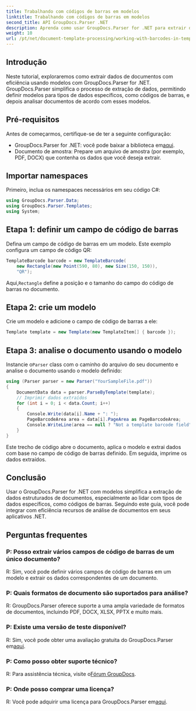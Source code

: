 ```yaml
---
title: Trabalhando com códigos de barras em modelos
linktitle: Trabalhando com códigos de barras em modelos
second_title: API GroupDocs.Parser .NET
description: Aprenda como usar GroupDocs.Parser for .NET para extrair dados estruturados de documentos usando modelos. Simplifique a extração de dados com campos de código de barras.
weight: 10
url: /pt/net/document-template-processing/working-with-barcodes-in-templates/
---
```

## Introdução
Neste tutorial, exploraremos como extrair dados de documentos com eficiência usando modelos com GroupDocs.Parser for .NET. GroupDocs.Parser simplifica o processo de extração de dados, permitindo definir modelos para tipos de dados específicos, como códigos de barras, e depois analisar documentos de acordo com esses modelos.
## Pré-requisitos
Antes de começarmos, certifique-se de ter a seguinte configuração:
-  GroupDocs.Parser for .NET: você pode baixar a biblioteca em[aqui](https://releases.groupdocs.com/parser/net/).
- Documento de amostra: Prepare um arquivo de amostra (por exemplo, PDF, DOCX) que contenha os dados que você deseja extrair.

## Importar namespaces
Primeiro, inclua os namespaces necessários em seu código C#:
```csharp
using GroupDocs.Parser.Data;
using GroupDocs.Parser.Templates;
using System;
```
## Etapa 1: definir um campo de código de barras
Defina um campo de código de barras em um modelo. Este exemplo configura um campo de código QR:
```csharp
TemplateBarcode barcode = new TemplateBarcode(
    new Rectangle(new Point(590, 80), new Size(150, 150)),
    "QR");
```
 Aqui,`Rectangle` define a posição e o tamanho do campo do código de barras no documento.
## Etapa 2: crie um modelo
Crie um modelo e adicione o campo de código de barras a ele:
```csharp
Template template = new Template(new TemplateItem[] { barcode });
```
## Etapa 3: analise o documento usando o modelo
 Instancie o`Parser` class com o caminho do arquivo do seu documento e analise o documento usando o modelo definido:
```csharp
using (Parser parser = new Parser("YourSampleFile.pdf"))
{
    DocumentData data = parser.ParseByTemplate(template);
    // Imprimir dados extraídos
    for (int i = 0; i < data.Count; i++)
    {
        Console.Write(data[i].Name + ": ");
        PageBarcodeArea area = data[i].PageArea as PageBarcodeArea;
        Console.WriteLine(area == null ? "Not a template barcode field" : area.Value);
    }
}
```
Este trecho de código abre o documento, aplica o modelo e extrai dados com base no campo de código de barras definido. Em seguida, imprime os dados extraídos.

## Conclusão
Usar o GroupDocs.Parser for .NET com modelos simplifica a extração de dados estruturados de documentos, especialmente ao lidar com tipos de dados específicos, como códigos de barras. Seguindo este guia, você pode integrar com eficiência recursos de análise de documentos em seus aplicativos .NET.

## Perguntas frequentes
### P: Posso extrair vários campos de código de barras de um único documento?
R: Sim, você pode definir vários campos de código de barras em um modelo e extrair os dados correspondentes de um documento.
### P: Quais formatos de documento são suportados para análise?
R: GroupDocs.Parser oferece suporte a uma ampla variedade de formatos de documentos, incluindo PDF, DOCX, XLSX, PPTX e muito mais.
### P: Existe uma versão de teste disponível?
 R: Sim, você pode obter uma avaliação gratuita do GroupDocs.Parser em[aqui](https://releases.groupdocs.com/).
### P: Como posso obter suporte técnico?
 R: Para assistência técnica, visite o[Fórum GroupDocs](https://forum.groupdocs.com/c/parser/17).
### P: Onde posso comprar uma licença?
 R: Você pode adquirir uma licença para GroupDocs.Parser em[aqui](https://purchase.groupdocs.com/buy).
